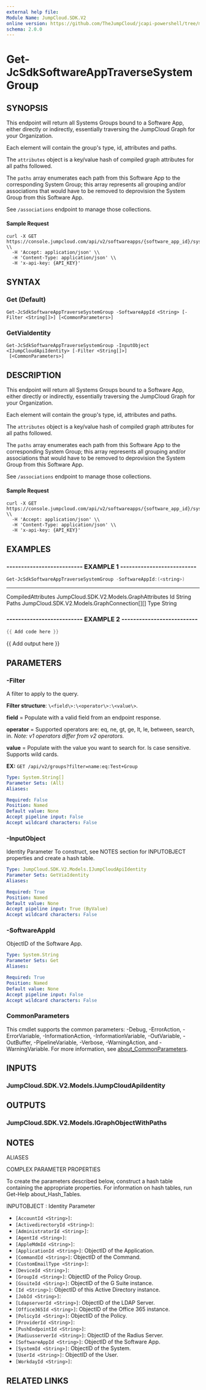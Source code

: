 ```yaml
---
external help file:
Module Name: JumpCloud.SDK.V2
online version: https://github.com/TheJumpCloud/jcapi-powershell/tree/master/SDKs/PowerShell/JumpCloud.SDK.V2/docs/exports/Get-JcSdkSoftwareAppTraverseSystemGroup.md
schema: 2.0.0
---
```


# Get-JcSdkSoftwareAppTraverseSystemGroup

## SYNOPSIS
This endpoint will return all Systems Groups bound to a Software App, either directly or indirectly, essentially traversing the JumpCloud Graph for your Organization.

Each element will contain the group's type, id, attributes and paths.

The `attributes` object is a key/value hash of compiled graph attributes for all paths followed.

The `paths` array enumerates each path from this Software App to the corresponding System Group; this array represents all grouping and/or associations that would have to be removed to deprovision the System Group from this Software App.

See `/associations` endpoint to manage those collections.

#### Sample Request
```
curl -X GET  https://console.jumpcloud.com/api/v2/softwareapps/{software_app_id}/systemgroups \\
  -H 'Accept: application/json' \\
  -H 'Content-Type: application/json' \\
  -H 'x-api-key: {API_KEY}'
```

## SYNTAX

### Get (Default)
```
Get-JcSdkSoftwareAppTraverseSystemGroup -SoftwareAppId <String> [-Filter <String[]>] [<CommonParameters>]
```

### GetViaIdentity
```
Get-JcSdkSoftwareAppTraverseSystemGroup -InputObject <IJumpCloudApiIdentity> [-Filter <String[]>]
 [<CommonParameters>]
```

## DESCRIPTION
This endpoint will return all Systems Groups bound to a Software App, either directly or indirectly, essentially traversing the JumpCloud Graph for your Organization.

Each element will contain the group's type, id, attributes and paths.

The `attributes` object is a key/value hash of compiled graph attributes for all paths followed.

The `paths` array enumerates each path from this Software App to the corresponding System Group; this array represents all grouping and/or associations that would have to be removed to deprovision the System Group from this Software App.

See `/associations` endpoint to manage those collections.

#### Sample Request
```
curl -X GET  https://console.jumpcloud.com/api/v2/softwareapps/{software_app_id}/systemgroups \\
  -H 'Accept: application/json' \\
  -H 'Content-Type: application/json' \\
  -H 'x-api-key: {API_KEY}'
```

## EXAMPLES

### -------------------------- EXAMPLE 1 --------------------------
```powershell
Get-JcSdkSoftwareAppTraverseSystemGroup -SoftwareAppId:(<string>)
```

----               ----------
CompiledAttributes JumpCloud.SDK.V2.Models.GraphAttributes
Id                 String
Paths              JumpCloud.SDK.V2.Models.GraphConnection[][]
Type               String

### -------------------------- EXAMPLE 2 --------------------------
```powershell
{{ Add code here }}
```

{{ Add output here }}

## PARAMETERS

### -Filter
A filter to apply to the query.

**Filter structure**: `\<field\>:\<operator\>:\<value\>`.

**field** = Populate with a valid field from an endpoint response.

**operator** = Supported operators are: eq, ne, gt, ge, lt, le, between, search, in.
_Note: v1 operators differ from v2 operators._

**value** = Populate with the value you want to search for.
Is case sensitive.
Supports wild cards.

**EX:** `GET /api/v2/groups?filter=name:eq:Test+Group`

```yaml
Type: System.String[]
Parameter Sets: (All)
Aliases:

Required: False
Position: Named
Default value: None
Accept pipeline input: False
Accept wildcard characters: False
```

### -InputObject
Identity Parameter
To construct, see NOTES section for INPUTOBJECT properties and create a hash table.

```yaml
Type: JumpCloud.SDK.V2.Models.IJumpCloudApiIdentity
Parameter Sets: GetViaIdentity
Aliases:

Required: True
Position: Named
Default value: None
Accept pipeline input: True (ByValue)
Accept wildcard characters: False
```

### -SoftwareAppId
ObjectID of the Software App.

```yaml
Type: System.String
Parameter Sets: Get
Aliases:

Required: True
Position: Named
Default value: None
Accept pipeline input: False
Accept wildcard characters: False
```

### CommonParameters
This cmdlet supports the common parameters: -Debug, -ErrorAction, -ErrorVariable, -InformationAction, -InformationVariable, -OutVariable, -OutBuffer, -PipelineVariable, -Verbose, -WarningAction, and -WarningVariable. For more information, see [about_CommonParameters](http://go.microsoft.com/fwlink/?LinkID=113216).

## INPUTS

### JumpCloud.SDK.V2.Models.IJumpCloudApiIdentity

## OUTPUTS

### JumpCloud.SDK.V2.Models.IGraphObjectWithPaths

## NOTES

ALIASES

COMPLEX PARAMETER PROPERTIES

To create the parameters described below, construct a hash table containing the appropriate properties. For information on hash tables, run Get-Help about_Hash_Tables.


INPUTOBJECT <IJumpCloudApiIdentity>: Identity Parameter
  - `[AccountId <String>]`: 
  - `[ActivedirectoryId <String>]`: 
  - `[AdministratorId <String>]`: 
  - `[AgentId <String>]`: 
  - `[AppleMdmId <String>]`: 
  - `[ApplicationId <String>]`: ObjectID of the Application.
  - `[CommandId <String>]`: ObjectID of the Command.
  - `[CustomEmailType <String>]`: 
  - `[DeviceId <String>]`: 
  - `[GroupId <String>]`: ObjectID of the Policy Group.
  - `[GsuiteId <String>]`: ObjectID of the G Suite instance.
  - `[Id <String>]`: ObjectID of this Active Directory instance.
  - `[JobId <String>]`: 
  - `[LdapserverId <String>]`: ObjectID of the LDAP Server.
  - `[Office365Id <String>]`: ObjectID of the Office 365 instance.
  - `[PolicyId <String>]`: ObjectID of the Policy.
  - `[ProviderId <String>]`: 
  - `[PushEndpointId <String>]`: 
  - `[RadiusserverId <String>]`: ObjectID of the Radius Server.
  - `[SoftwareAppId <String>]`: ObjectID of the Software App.
  - `[SystemId <String>]`: ObjectID of the System.
  - `[UserId <String>]`: ObjectID of the User.
  - `[WorkdayId <String>]`: 

## RELATED LINKS

